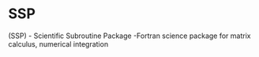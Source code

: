 # SSP
(SSP) - Scientific Subroutine Package -Fortran science package for matrix calculus, numerical integration

